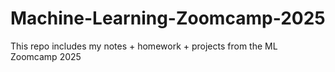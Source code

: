 # Machine-Learning-Zoomcamp-2025
This repo includes my notes + homework + projects from the ML Zoomcamp 2025
